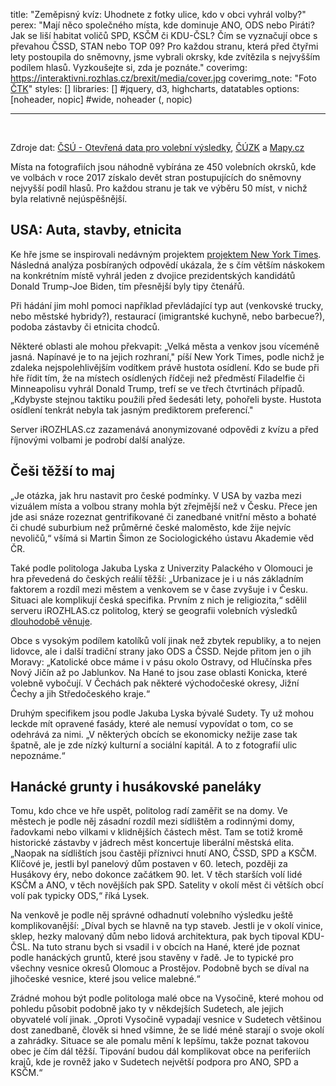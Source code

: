 title: "Zeměpisný kvíz: Uhodnete z fotky ulice, kdo v obci vyhrál volby?"
perex: "Mají něco společného místa, kde dominuje ANO, ODS nebo Piráti? Jak se liší habitat voličů SPD, KSČM či KDU-ČSL? Čím se vyznačují obce s převahou ČSSD, STAN nebo TOP 09? Pro každou stranu, která před čtyřmi lety postoupila do sněmovny, jsme vybrali okrsky, kde zvítězila s nejvyšším podílem hlasů. Vyzkoušejte si, zda je poznáte."
coverimg: https://interaktivni.rozhlas.cz/brexit/media/cover.jpg
coverimg_note: "Foto <a href='https://ctk.cz'>ČTK</a>"
styles: []
libraries: [] #jquery, d3, highcharts, datatables
options: [noheader, nopic] #wide, noheader (, nopic)

---

<wide>
<div id="app"></div>
</wide>
<br>

Zdroje dat: [ČSÚ - Otevřená data pro volební výsledky](https://volby.cz/opendata/opendata.htm), [ČÚZK](https://vdp.cuzk.cz/) a [Mapy.cz](https://api.mapy.cz/)

Místa na fotografiích jsou náhodně vybírána ze 450 volebních okrsků, kde ve volbách v roce 2017 získalo devět stran postupujících do sněmovny nejvyšší podíl hlasů. Pro každou stranu je tak ve výběru 50 míst, v nichž byla relativně nejúspěšnější.

## USA: Auta, stavby, etnicita

Ke hře jsme se inspirovali nedávným projektem [projektem New York Times](https://www.nytimes.com/interactive/2021/upshot/trump-biden-geography-quiz.html). Následná analýza posbíraných odpovědí ukázala, že s čím větším náskokem na konkrétním místě vyhrál jeden z dvojice prezidentských kandidátů Donald Trump-Joe Biden, tím přesnější byly tipy čtenářů.

Při hádání jim mohl pomoci například převládající typ aut (venkovské trucky, nebo městské hybridy?), restaurací (imigrantské kuchyně, nebo barbecue?), podoba zástavby či etnicita chodců.

Některé oblasti ale mohou překvapit: „Velká města a venkov jsou víceméně jasná. Napínavé je to na jejich rozhraní," píší New York Times, podle nichž je zdaleka nejspolehlivějším vodítkem právě hustota osídlení. Kdo se bude při hře řídit tím, že na místech osídlených řídčeji než předměstí Filadelfie či Minneapolisu vyhrál Donald Trump, trefí se ve třech čtvrtinách případů. „Kdybyste stejnou taktiku použili před šedesáti lety, pohořeli byste. Hustota osídlení tenkrát nebyla tak jasným prediktorem preferencí."

Server iROZHLAS.cz zazamenává anonymizované odpovědi z kvízu a před říjnovými volbami je podrobí další analýze.

## Češi těžší to maj

„Je otázka, jak hru nastavit pro české podmínky. V USA by vazba mezi vizuálem místa a volbou strany mohla být zřejmější než v Česku. Přece jen jde asi snáze rozeznat gentrifikované či zanedbané vnitřní město a bohaté či chudé suburbium než průměrné české maloměsto, kde žije nejvíc nevoličů,“ všímá si Martin Šimon ze Sociologického ústavu Akademie věd ČR.

Také podle politologa Jakuba Lyska z Univerzity Palackého v Olomouci je hra převedená do českých reálií těžší: „Urbanizace je i u nás základním faktorem a rozdíl mezi městem a venkovem se v čase zvyšuje i v Česku. Situaci ale komplikují česká specifika. Prvním z nich je religiozita,“ sdělil serveru iROZHLAS.cz politolog, který se geografii volebních výsledků [dlouhodobě věnuje](https://www.tandfonline.com/doi/full/10.1080/17445647.2020.1819901).

Obce s vysokým podílem katolíků volí jinak než zbytek republiky, a to nejen lidovce, ale i další tradiční strany jako ODS a ČSSD. Nejde přitom jen o jih Moravy: „Katolické obce máme i v pásu okolo Ostravy, od Hlučínska přes Nový Jičín až po Jablunkov. Na Hané to jsou zase oblasti Konicka, které volebně vybočují. V Čechách pak některé východočeské okresy, Jižní Čechy a jih Středočeského kraje.“

Druhým specifikem jsou podle Jakuba Lyska bývalé Sudety. Ty už mohou leckde mít opravené fasády, které ale nemusí vypovídat o tom, co se odehrává za nimi. „V některých obcích se ekonomicky nežije zase tak špatně, ale je zde nízký kulturní a sociální kapitál. A to z fotografií ulic nepoznáme.“

## Hanácké grunty i husákovské paneláky

Tomu, kdo chce ve hře uspět, politolog radí zaměřit se na domy. Ve městech je podle něj zásadní rozdíl mezi sídlištěm a rodinnými domy, řadovkami nebo vilkami v klidnějších částech měst. Tam se totiž kromě historické zástavby v jádrech měst koncertuje liberální městská elita. „Naopak na sídlištích jsou častěji příznivci hnutí ANO, ČSSD, SPD a KSČM. Klíčové je, jestli byl panelový dům postaven v 60. letech, později za Husákovy éry, nebo dokonce začátkem 90. let. V těch starších volí lidé KSČM a ANO, v těch novějších pak SPD. Satelity v okolí měst či větších obcí volí pak typicky ODS,“ říká Lysek.

Na venkově je podle něj správné odhadnutí volebního výsledku ještě komplikovanější: „Díval bych se hlavně na typ staveb. Jestli je v okolí vinice, sklep, hezky malovaný dům nebo lidová architektura, pak bych tipoval KDU-ČSL. Na tuto stranu bych si vsadil i v obcích na Hané, které jde poznat podle hanáckých gruntů, které jsou stavěny v řadě. Je to typické pro všechny vesnice okresů Olomouc a Prostějov. Podobně bych se díval na jihočeské vesnice, které jsou velice malebné.“

Zrádné mohou být podle politologa malé obce na Vysočině, které mohou od pohledu působit podobně jako ty v někdejších Sudetech, ale jejich obyvatelé volí jinak. „Oproti Vysočině  vypadají vesnice v Sudetech většinou dost zanedbaně, člověk si hned všimne, že se lidé méně starají o svoje okolí a zahrádky. Situace se ale pomalu mění k lepšímu, takže poznat takovou obec je čím dál těžší. Tipování budou dál komplikovat obce na periferiích krajů, kde je rovněž jako v Sudetech největší podpora pro ANO, SPD a KSČM.“
